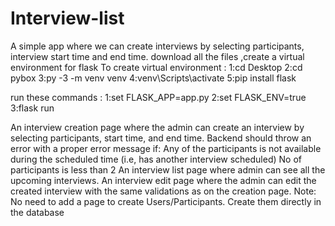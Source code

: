 # Interview-list
A simple app where we can create interviews by selecting participants, interview start time and end time.
download all the files ,create a virtual environment for flask
To create virtual environment :
  1:cd Desktop
  2:cd pybox
  3:py -3 -m venv venv
  4:venv\Scripts\activate
  5:pip install flask
  
  
run these commands :
  1:set FLASK_APP=app.py     2:set FLASK_ENV=true     3:flask run
  
An interview creation page where the admin can create an interview by selecting participants, start time, and end time. Backend should throw an error with a proper error message if: 
  Any of the participants is not available during the scheduled time (i.e, has another interview scheduled)
  No of participants is less than 2
An interview list page where admin can see all the upcoming interviews.
An interview edit page where the admin can edit the created interview with the same validations as on the creation page.
Note: No need to add a page to create Users/Participants. Create them directly in the database


